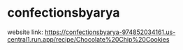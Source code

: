 # confectionsbyarya
website link: https://confectionsbyarya-974852034161.us-central1.run.app/recipe/Chocolate%20Chip%20Cookies